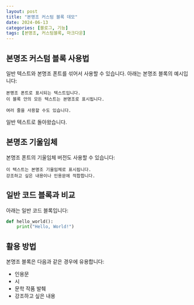 ```yaml
---
layout: post
title: "본명조 커스텀 블록 데모"
date: 2024-06-13
categories: [블로그, 기능]
tags: [본명조, 커스텀블록, 마크다운]
---
```


## 본명조 커스텀 블록 사용법

일반 텍스트와 본명조 폰트를 섞어서 사용할 수 있습니다. 아래는 본명조 블록의 예시입니다:

```serif
본명조 폰트로 표시되는 텍스트입니다.
이 블록 안의 모든 텍스트는 본명조로 표시됩니다.

여러 줄을 사용할 수도 있습니다.
```

일반 텍스트로 돌아왔습니다.

## 본명조 기울임체

본명조 폰트의 기울임체 버전도 사용할 수 있습니다:

```serif-italic
이 텍스트는 본명조 기울임체로 표시됩니다.
강조하고 싶은 내용이나 인용문에 적합합니다.
```

## 일반 코드 블록과 비교

아래는 일반 코드 블록입니다:

```python
def hello_world():
    print("Hello, World!")
```

## 활용 방법

본명조 블록은 다음과 같은 경우에 유용합니다:
- 인용문
- 시
- 문학 작품 발췌
- 강조하고 싶은 내용 